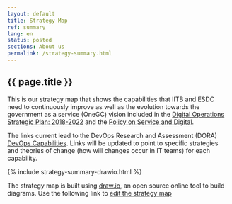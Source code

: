 ```yaml
---
layout: default
title: Strategy Map
ref: summary
lang: en
status: posted
sections: About us
permalink: /strategy-summary.html
---
```


## {{ page.title }}

This is our strategy map that shows the capabilities that IITB and ESDC need to continuously improve as well as the evolution towards the government as a service (OneGC) vision included in the [Digital Operations Strategic Plan: 2018-2022](https://www.canada.ca/en/government/system/digital-government/digital-operations-strategic-plan-2018-2022.html) and the [Policy on Service and Digital](https://www.tbs-sct.gc.ca/pol/doc-eng.aspx?id=32603).

The links current lead to the DevOps Research and Assessment (DORA) [DevOps Capabilities](https://cloud.google.com/devops/#devops-capabilities).
Links will be updated to point to specific strategies and theories of change (how will changes occur in IT teams) for each capability.

{% include strategy-summary-drawio.html %}

The strategy map is built using [draw.io](https://about.draw.io/), an open source online tool to build diagrams.
Use the following link to [edit the strategy map](https://www.draw.io/#Uhttps%3A%2F%2Fraw.githubusercontent.com%2Fsara-sabr%2FITStrategy%2Fmaster%2Fdrawio%2Fen%2FStrategySummary.drawio)
